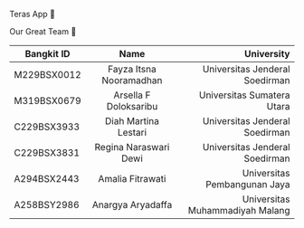 Teras App :ear_of_rice:

Our Great Team :raised_hands:

| Bangkit ID    | Name                    | University                      |
| ------------- |:----------------------: | -------------------------------:|
| M229BSX0012   | Fayza Itsna Nooramadhan | Universitas Jenderal Soedirman  |
| M319BSX0679   | Arsella F Doloksaribu   | Universitas Sumatera Utara      |
| C229BSX3933   | Diah Martina Lestari    | Universitas Jenderal Soedirman  |
| C229BSX3831   | Regina Naraswari Dewi   | Universitas Jenderal Soedirman  |
| A294BSX2443   | Amalia Fitrawati        | Universitas Pembangunan Jaya    |
| A258BSY2986   | Anargya Aryadaffa       | Universitas Muhammadiyah Malang |
